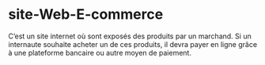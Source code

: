 # site-Web-E-commerce

C’est un site internet où sont exposés des produits par un marchand. Si un internaute souhaite acheter un de ces produits, il devra payer en ligne grâce à une plateforme bancaire ou autre moyen de paiement. 
